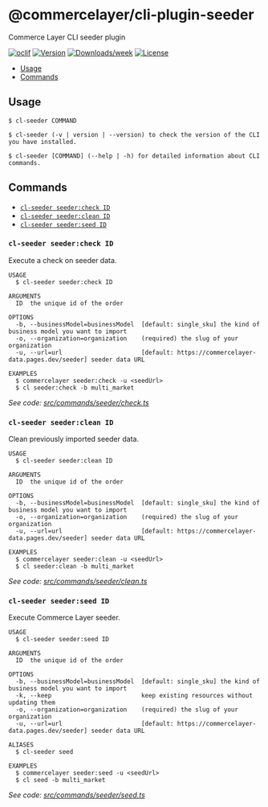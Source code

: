 @commercelayer/cli-plugin-seeder
================================

Commerce Layer CLI seeder plugin

[![oclif](https://img.shields.io/badge/cli-oclif-brightgreen.svg)](https://oclif.io)
[![Version](https://img.shields.io/npm/v/@commercelayer/cli-plugin-seeder.svg)](https://npmjs.org/package/@commercelayer/cli-plugin-seeder)
[![Downloads/week](https://img.shields.io/npm/dw/@commercelayer/cli-plugin-seeder.svg)](https://npmjs.org/package/@commercelayer/cli-plugin-seeder)
[![License](https://img.shields.io/npm/l/@commercelayer/cli-plugin-seeder.svg)](https://github.com/commercelayer/cli-plugin-seeder/blob/master/package.json)

<!-- toc -->

* [ Usage](#usage)
* [ Commands](#commands)
<!-- tocstop -->
## Usage
<!-- usage -->

```sh-session
$ cl-seeder COMMAND

$ cl-seeder (-v | version | --version) to check the version of the CLI you have installed.

$ cl-seeder [COMMAND] (--help | -h) for detailed information about CLI commands.
```
<!-- usagestop -->
## Commands
<!-- commands -->

* [`cl-seeder seeder:check ID`](#cl-seeder-seedercheck-id)
* [`cl-seeder seeder:clean ID`](#cl-seeder-seederclean-id)
* [`cl-seeder seeder:seed ID`](#cl-seeder-seederseed-id)

### `cl-seeder seeder:check ID`

Execute a check on seeder data.

```
USAGE
  $ cl-seeder seeder:check ID

ARGUMENTS
  ID  the unique id of the order

OPTIONS
  -b, --businessModel=businessModel  [default: single_sku] the kind of business model you want to import
  -o, --organization=organization    (required) the slug of your organization
  -u, --url=url                      [default: https://commercelayer-data.pages.dev/seeder] seeder data URL

EXAMPLES
  $ commercelayer seeder:check -u <seedUrl>
  $ cl seeder:check -b multi_market
```

_See code: [src/commands/seeder/check.ts](https://github.com/commercelayer/commercelayer-cli-plugin-seeder/blob/main/src/commands/seeder/check.ts)_

### `cl-seeder seeder:clean ID`

Clean previously imported seeder data.

```
USAGE
  $ cl-seeder seeder:clean ID

ARGUMENTS
  ID  the unique id of the order

OPTIONS
  -b, --businessModel=businessModel  [default: single_sku] the kind of business model you want to import
  -o, --organization=organization    (required) the slug of your organization
  -u, --url=url                      [default: https://commercelayer-data.pages.dev/seeder] seeder data URL

EXAMPLES
  $ commercelayer seeder:clean -u <seedUrl>
  $ cl seeder:clean -b multi_market
```

_See code: [src/commands/seeder/clean.ts](https://github.com/commercelayer/commercelayer-cli-plugin-seeder/blob/main/src/commands/seeder/clean.ts)_

### `cl-seeder seeder:seed ID`

Execute Commerce Layer seeder.

```
USAGE
  $ cl-seeder seeder:seed ID

ARGUMENTS
  ID  the unique id of the order

OPTIONS
  -b, --businessModel=businessModel  [default: single_sku] the kind of business model you want to import
  -k, --keep                         keep existing resources without updating them
  -o, --organization=organization    (required) the slug of your organization
  -u, --url=url                      [default: https://commercelayer-data.pages.dev/seeder] seeder data URL

ALIASES
  $ cl-seeder seed

EXAMPLES
  $ commercelayer seeder:seed -u <seedUrl>
  $ cl seed -b multi_market
```

_See code: [src/commands/seeder/seed.ts](https://github.com/commercelayer/commercelayer-cli-plugin-seeder/blob/main/src/commands/seeder/seed.ts)_
<!-- commandsstop -->
